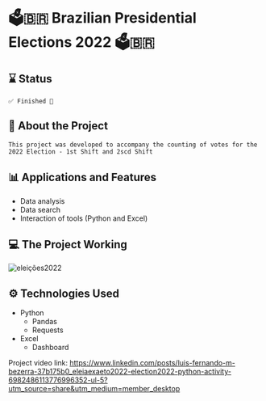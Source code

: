 #  🗳️🇧🇷 Brazilian Presidential Elections 2022 🗳️🇧🇷
## ⌛ Status
    ✅ Finished 🎉
## 📄 About the Project
    This project was developed to accompany the counting of votes for the 2022 Election - 1st Shift and 2scd Shift 
## 📊 Applications and Features
- Data analysis
- Data search
- Interaction of tools (Python and Excel)
## 💻 The Project Working
![eleições2022](https://user-images.githubusercontent.com/91624923/193481962-382119db-d9da-4d8e-b12d-86d8892625b8.png)

## ⚙ Technologies Used
- Python
  - Pandas
  - Requests
- Excel
  - Dashboard

Project video link:
https://www.linkedin.com/posts/luis-fernando-m-bezerra-37b175b0_eleiaexaeto2022-election2022-python-activity-6982486113776996352-ul-5?utm_source=share&utm_medium=member_desktop
